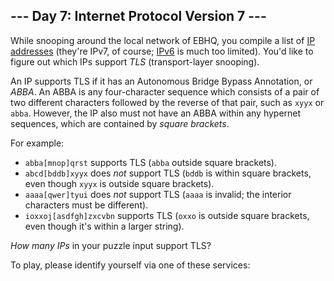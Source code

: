 <article class="day-desc"><h2>--- Day 7: Internet Protocol Version 7 ---</h2><p>While snooping around the local network of EBHQ, you compile a list of <a href="https://en.wikipedia.org/wiki/IP_address">IP addresses</a> (they're IPv7, of course; <a href="https://en.wikipedia.org/wiki/IPv6">IPv6</a> is much too limited). You'd like to figure out which IPs support <em>TLS</em> (transport-layer snooping).</p>
<p>An IP supports TLS if it has an Autonomous Bridge Bypass Annotation, or <span title="Any similarity to the pattern it describes is purely coincidental."><em>ABBA</em></span>.  An ABBA is any four-character sequence which consists of a pair of two different characters followed by the reverse of that pair, such as <code>xyyx</code> or <code>abba</code>.  However, the IP also must not have an ABBA within any hypernet sequences, which are contained by <em>square brackets</em>.</p>
<p>For example:</p>
<ul>
<li><code>abba[mnop]qrst</code> supports TLS (<code>abba</code> outside square brackets).</li>
<li><code>abcd[bddb]xyyx</code> does <em>not</em> support TLS (<code>bddb</code> is within square brackets, even though <code>xyyx</code> is outside square brackets).</li>
<li><code>aaaa[qwer]tyui</code> does <em>not</em> support TLS (<code>aaaa</code> is invalid; the interior characters must be different).</li>
<li><code>ioxxoj[asdfgh]zxcvbn</code> supports TLS (<code>oxxo</code> is outside square brackets, even though it's within a larger string).</li>
</ul>
<p><em>How many IPs</em> in your puzzle input support TLS?</p>
</article>
<p>To play, please identify yourself via one of these services:</p>
